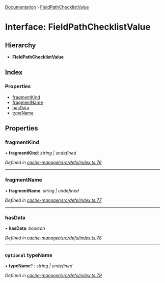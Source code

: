 [Documentation](../README.md) › [FieldPathChecklistValue](fieldpathchecklistvalue.md)

# Interface: FieldPathChecklistValue

## Hierarchy

* **FieldPathChecklistValue**

## Index

### Properties

* [fragmentKind](fieldpathchecklistvalue.md#fragmentkind)
* [fragmentName](fieldpathchecklistvalue.md#fragmentname)
* [hasData](fieldpathchecklistvalue.md#hasdata)
* [typeName](fieldpathchecklistvalue.md#optional-typename)

## Properties

###  fragmentKind

• **fragmentKind**: *string | undefined*

*Defined in [cache-manager/src/defs/index.ts:76](https://github.com/badbatch/graphql-box/blob/6718c4a/packages/cache-manager/src/defs/index.ts#L76)*

___

###  fragmentName

• **fragmentName**: *string | undefined*

*Defined in [cache-manager/src/defs/index.ts:77](https://github.com/badbatch/graphql-box/blob/6718c4a/packages/cache-manager/src/defs/index.ts#L77)*

___

###  hasData

• **hasData**: *boolean*

*Defined in [cache-manager/src/defs/index.ts:78](https://github.com/badbatch/graphql-box/blob/6718c4a/packages/cache-manager/src/defs/index.ts#L78)*

___

### `Optional` typeName

• **typeName**? : *string | undefined*

*Defined in [cache-manager/src/defs/index.ts:79](https://github.com/badbatch/graphql-box/blob/6718c4a/packages/cache-manager/src/defs/index.ts#L79)*
